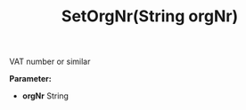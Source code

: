 ﻿---
uid: crmscript_ref_NSContact_SetOrgNr
title: SetOrgNr(String orgNr)
intellisense: NSContact.SetOrgNr
keywords: NSContact, GetOrgNr
so.topic: reference
---

VAT number or similar

**Parameter:** 
 - **orgNr** String

